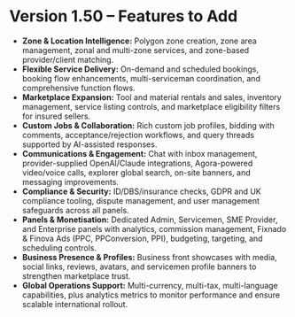 # Version 1.50 – Features to Add

- **Zone & Location Intelligence:** Polygon zone creation, zone area management, zonal and multi-zone services, and zone-based provider/client matching.
- **Flexible Service Delivery:** On-demand and scheduled bookings, booking flow enhancements, multi-serviceman coordination, and comprehensive function flows.
- **Marketplace Expansion:** Tool and material rentals and sales, inventory management, service listing controls, and marketplace eligibility filters for insured sellers.
- **Custom Jobs & Collaboration:** Rich custom job profiles, bidding with comments, acceptance/rejection workflows, and query threads supported by AI-assisted responses.
- **Communications & Engagement:** Chat with inbox management, provider-supplied OpenAI/Claude integrations, Agora-powered video/voice calls, explorer global search, on-site banners, and messaging improvements.
- **Compliance & Security:** ID/DBS/insurance checks, GDPR and UK compliance tooling, dispute management, and user management safeguards across all panels.
- **Panels & Monetisation:** Dedicated Admin, Servicemen, SME Provider, and Enterprise panels with analytics, commission management, Fixnado & Finova Ads (PPC, PPConversion, PPI), budgeting, targeting, and scheduling controls.
- **Business Presence & Profiles:** Business front showcases with media, social links, reviews, avatars, and servicemen profile banners to strengthen marketplace trust.
- **Global Operations Support:** Multi-currency, multi-tax, multi-language capabilities, plus analytics metrics to monitor performance and ensure scalable international rollout.
